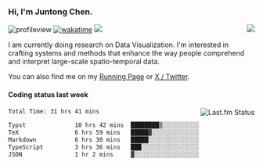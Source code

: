 ### Hi, I'm Juntong Chen.

<img align="right" src="https://github-readme-stats.vercel.app/api?username=jtchen2k&show_icons=false&count_private=true&hide_title=true&theme=shadow_blue&card_width=400" />

![profileview](https://komarev.com/ghpvc/?username=jtchen2k&label=profile+views&base=2800)
[![wakatime](https://wakatime.com/badge/user/13f46274-19b5-4f27-aeb5-2a5cef060c5b.svg)](https://wakatime.com/@13f46274-19b5-4f27-aeb5-2a5cef060c5b)
![](https://hit.yhype.me/github/profile?user_id=11037722)

I am currently doing research on Data Visualization. I'm interested in crafting systems and methods that enhance the way people comprehend and interpret large-scale spatio-temporal data.

You can also find me on my [Running Page](https://run.jtchen.io) or [X / Twitter](https://twitter.com/jtchen2k).

#### Coding status last week

<a href="https://www.last.fm/user/BillChen2K">
   <img align="right" src="https://lastfm-recently-played.vercel.app/api?user=BillChen2K&count=2&width=300&header_size=compact" alt="Last.fm Status">
</a>

<!--START_SECTION:waka-->

```txt
Total Time: 31 hrs 41 mins

Typst              10 hrs 42 mins  ████████▒░░░░░░░░░░░░░░░░   33.68 %
TeX                6 hrs 59 mins   █████▓░░░░░░░░░░░░░░░░░░░   22.00 %
Markdown           6 hrs 30 mins   █████░░░░░░░░░░░░░░░░░░░░   20.46 %
TypeScript         3 hrs 36 mins   ███░░░░░░░░░░░░░░░░░░░░░░   11.37 %
JSON               1 hr 2 mins     ▓░░░░░░░░░░░░░░░░░░░░░░░░   03.27 %
```

<!--END_SECTION:waka-->

<!--

<div>
<a href="https://spotify-now-playing.billchen2k.vercel.app/now-playing?open">
   <img align="right" src="https://spotify-now-playing.billchen2k.vercel.app/now-playing" width="540" height="64" alt="Now Playing">
</a>
</div>

<div>
<p align="right"><code>Now playing on Spotify: </code></p>
</div>

**BillChen2K/BillChen2K** is a ✨ _special_ ✨ repository because its `README.md` (this file) appears on your GitHub profile.

Here are some ideas to get you started:

- 🔭 I’m currently working on ...
- 🌱 I’m currently learning ...
- 👯 I’m looking to collaborate on ...
- 🤔 I’m looking for help with ...
- 💬 Ask me about ...
- 📫 How to reach me: ...
- 😄 Pronouns: ...
- ⚡ Fun fact: ...
-->
